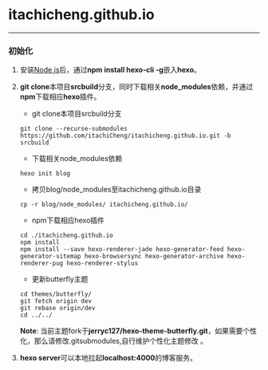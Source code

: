 # itachicheng.github.io

---

### 初始化

1. 安装[Node.js](https://nodejs.org/en)后，通过**npm install hexo-cli -g**嵌入**hexo**。

2. **git clone**本项目**srcbuild**分支，同时下载相关**node_modules**依赖，并通过**npm**下载相应**hexo**插件。

   - git clone本项目srcbuild分支
   
   ```shell
   git clone --recurse-submodules https://github.com/itachiCheng/itachicheng.github.io.git -b srcbuild 
   ```
   
   - 下载相关node_modules依赖
   
   ```shell
   hexo init blog
   ```
   
   - 拷贝blog/node_modules至itachicheng.github.io目录
   
   ```shell
   cp -r blog/node_modules/ itachicheng.github.io/
   ```
   
   - npm下载相应hexo插件
   
   ```shell
   cd ./itachicheng.github.io
   npm install
   npm install --save hexo-renderer-jade hexo-generator-feed hexo-generator-sitemap hexo-browsersync hexo-generator-archive hexo-renderer-pug hexo-renderer-stylus
   ```
   
   - 更新butterfly主题
   
   ```shell
   cd themes/butterfly/
   git fetch origin dev
   git rebase origin/dev
   cd ../../
   ```
   
   **Note**: 当前主题fork于**jerryc127/hexo-theme-butterfly.git**，如果需要个性化，那么请修改.gitsubmodules,自行维护个性化主题修改 。
   
3. **hexo server**可以本地拉起**localhost:4000**的博客服务。

